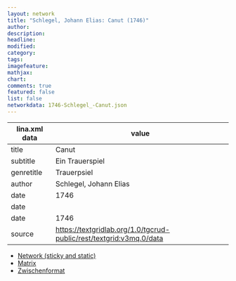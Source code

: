```yaml
---
layout: network
title: "Schlegel, Johann Elias: Canut (1746)"
author:
description:
headline:
modified:
category:
tags:
imagefeature: 
mathjax: 
chart: 
comments: true
featured: false
list: false
networkdata: 1746-Schlegel_-Canut.json
---
```

lina.xml data  | value
------------- | -------------
title|Canut
subtitle|Ein Trauerspiel
genretitle|Trauerpsiel
author|Schlegel, Johann Elias
date|1746
date|
date|1746
source|https://textgridlab.org/1.0/tgcrud-public/rest/textgrid:v3mq.0/data


* [Network (sticky and static)](/network417)
* [Matrix](/matrix417)
* [Zwischenformat](/lina417 )
